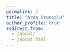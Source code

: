 ```yaml
---
permalink: /
title: "Arda Uzunoglu"
author_profile: true
redirect_from: 
  - /about/
  - /about.html
---
```

